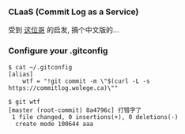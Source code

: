 ### CLaaS (Commit Log as a Service)

受到 [这位哥](http://whatthecommit.com/index.txt) 的启发, 搞个中文版的...

### Configure your .gitconfig

```
$ cat ~/.gitconfig
[alias]
    wtf = "!git commit -m \"$(curl -L -s https://commitlog.wolege.ca)\""

$ git wtf
[master (root-commit) 8a4796c] 打错字了
 1 file changed, 0 insertions(+), 0 deletions(-)
  create mode 100644 aaa
```
